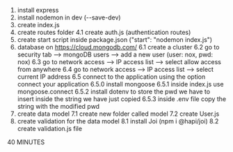 1. install express
2. install nodemon in dev (--save-dev)
3. create index.js
4. create routes folder
  4.1 create auth.js (authentication routes)
5. create start script inside package.json ("start": "nodemon index.js")
6. database on https://cloud.mongodb.com/
  6.1 create a cluster
  6.2 go to security tab --> mongoDB users --> add a new user (user: nox, pwd: nox)
  6.3 go to network access --> IP access list --> select allow access from anywhere
  6.4 go to network access --> IP access list --> select current IP address
  6.5 connect to the application using the option connect your application
    6.5.0 install mongoose
    6.5.1 inside index.js use mongoose.connect
    6.5.2 install dotenv to store the pwd we have to insert inside the string we have just copied
    6.5.3 inside .env file copy the string with the modified pwd 
7. create data model
  7.1 create new folder called model
  7.2 create User.js
8. create validation for the data model
  8.1 install Joi (npm i @hapi/joi)
  8.2 create validation.js file



40 MINUTES
   